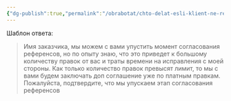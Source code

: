 ```yaml
---
{"dg-publish":true,"permalink":"/obrabotat/chto-delat-esli-klient-ne-reagiruet-na-referensy-i-govorit-pridumajte-chto-nibud-sami-vy-zhe-speczialisty/"}
---
```


Шаблон ответа:

> Имя заказчика, мы можем с вами упустить момент согласования референсов, но по опыту знаю, что это приведет к большому количеству правок от вас и траты времени на исправления с моей стороны. Как только количество правок превысят лимит, то мы с вами будем заключать доп соглашение уже по платным правкам. Пожалуйста, подтвердите, что мы упускаем этап согласования референсов